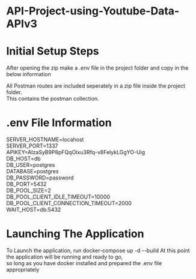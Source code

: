 # API-Project-using-Youtube-Data-APIv3

# Initial Setup Steps

After opening the zip make a .env file in the project folder and copy in the below information   

All Postman routes are included seperately in a zip file inside the project folder.  
This contains the postman collection.  

# .env File Information

SERVER_HOSTNAME=locahost  
SERVER_PORT=1337  
APIKEY=AIzaSyB9P8pFQqOIxu3Rfq-v8FelykLGgYO-Uig  
DB_HOST=db  
DB_USER=postgres  
DATABASE=postgres  
DB_PASSWORD=password  
DB_PORT=5432  
DB_POOL_SIZE=2  
DB_POOL_CLIENT_IDLE_TIMEOUT=10000  
DB_POOL_CLIENT_CONNECTION_TIMEOUT=2000  
WAIT_HOST=db:5432  

# Launching The Application

To Launch the application, run docker-compose up -d --build
At this point the application will be running and ready to go,   
so long as you have docker installed and prepared the .env file appropriately  


